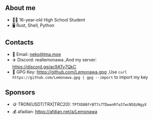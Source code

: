 ## About me
* 👨‍🎓 16-year-old High School Student
* 🖥️ Rust, Shell, Python
## Contacts
* 📧 Email: neko@lma.moe
* ✈️ Discord: reallemonawa ,And my server: https://discord.gg/ac9ATy7QkC
* 🔑 GPG Key: https://github.com/Lemonawa.gpg ,Use `curl https://github.com/Lemonawa.gpg | gpg --import` to import my key
## Sponsors
* 🪙 TRON(USDT/TRX|TRC20): `TPTXD8BfrBT7s7TDwwnRfa37wcN5QzNgyX`
* 💰 afadian: https://afdian.net/a/Lemonawa
